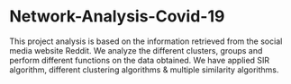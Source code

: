 # Network-Analysis-Covid-19
This project analysis is based on the information retrieved from the social media website Reddit. We analyze the different clusters, groups and perform different functions on the data obtained. We have applied SIR algorithm, different clustering algorithms & multiple similarity algorithms.
